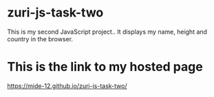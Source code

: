 # zuri-js-task-two
This is my second JavaScript project.. It displays my name, height and country in the browser.

# This is the link to my hosted page
https://mide-12.github.io/zuri-js-task-two/
